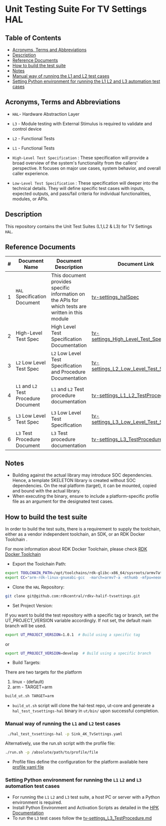 # Unit Testing Suite For TV Settings HAL

## Table of Contents

- [Acronyms, Terms and Abbreviations](#acronyms-terms-and-abbreviations)
- [Description](#description)
- [Reference Documents](#reference-documents)
- [How to build the test suite](#how-to-build-the-test-suite)
- [Notes](#notes)
- [Manual way of running the L1 and L2 test cases](#manual-way-of-running-the-l1-and-l2-test-cases)
- [Setting Python environment for running the L1 L2 and L3 automation test cases](#setting-python-environment-for-running-the-l1-l2-and-l3-automation-test-cases)

## Acronyms, Terms and Abbreviations

- `HAL`- Hardware Abstraction Layer
- `L3` - Module testing with External Stimulus is required to validate and control device
- `L2` - Functional Tests
- `L1` - Functional Tests

- `High-Level Test Specification` : These specification will provide a broad overview of the system's functionality from the callers' perspective. It focuses on major use cases, system behavior, and overall caller experience.
- `Low-Level Test Specification` : These specification will deeper into the technical details. They will define specific test cases with inputs, expected outputs, and pass/fail criteria for individual functionalities, modules, or APIs.

## Description

This repository contains the Unit Test Suites (L1,L2 & L3) for TV Settings `HAL`.

## Reference Documents

|#|Document Name|Document Description|Document Link|
|---|-------------|--------------------|-------------|
|1|`HAL` Specification Document|This document provides specific information on the APIs for which tests are written in this module|[tv-settings_halSpec](https://github.com/rdkcentral/rdkv-halif-tvsettings/blob/main/docs/pages/tv-settings_halSpec.md "tv-settings_halSpec" )|
|2|High-Level Test Spec |High Level Test Specification Documentation|[tv-settings_High_Level_Test_Spec.md]( docs/pages/tv-settings_High_Level_Test_Spec.md)|
|3|`L2` Low Level Test Spec |`L2` Low Level Test Specification and Procedure Documentation|[tv-settings_L2_Low_Level_Test_Spec.md]( docs/pages/tv-settings_L2_Low_Level_Test_Spec.md)|
|4|`L1` and `L2` Test Procedure Document |`L1` and `L2` Test procedure documentation|[tv-settings_L1_L2_TestProcedure.md]( docs/pages/tv-settings_L1_L2_TestProcedure.md)|
|5|`L3` Low Level Test Spec |`L3` Low Level Test Specification|[tv-settings_L3_Low_Level_Test_Spec.md]( docs/pages/tv-settings_L3_Low_Level_Test_Spec.md)|
|6|`L3` Test Procedure Document |`L3` Test procedure documentation|[tv-settings_L3_TestProcedure.md]( docs/pages/tv-settings_L3_TestProcedure.md)|

## Notes

- Building against the actual library may introduce SOC dependencies. Hence, a template SKELETON library is created without SOC dependencies. On the real platform (target), it can be mounted, copied and bound with the actual library.
- When executing the binary, ensure to include a platform-specific profile file as an argument for the designated test cases.

## How to build the test suite

In order to build the test suits, there is a requirement to supply the toolchain, either as a vendor independent toolchain, an SDK, or an RDK Docker Toolchain .

For more information about RDK Docker Toolchain, please check [RDK Docker Toolchain](https://github.com/rdkcentral/ut-core/wiki/FAQ:-RDK-Docker-Toolchain)

- Export the Toolchain Path:

```bash
export TOOLCHAIN_PATH=/opt/toolchains/rdk-glibc-x86_64/sysroots/armv7at2hf-neon-rdk-linux-gnueabi
export CC="arm-rdk-linux-gnueabi-gcc  -march=armv7-a -mthumb -mfpu=neon -mfloat-abi=hard --sysroot=$TOOLCHAIN_PATH"
```

- Clone the `HAL` Repository:

```bash
git clone git@github.com:rdkcentral/rdkv-halif-tvsettings.git
```
- Set Project Version:

If you want to build the test repository with a specific tag or branch, set the UT_PROJECT_VERSION variable accordingly. If not set, the default main branch will be used.

```bash
export UT_PROJECT_VERSION=1.0.1  # Build using a specific tag
```

or

```bash
export UT_PROJECT_VERSION=develop  # Build using a specific branch
```

- Build Targets:

 There are two targets for the platform

  1. linux - (default)
  2. arm - TARGET=arm

```bash
build_ut.sh TARGET=arm
```

- `build_ut.sh` script will clone the hal-test repo, ut-core and generate a `hal_test_tvsettings-hal` binary in `ut/bin/` upon successful completion.

### Manual way of running the `L1` and `L2` test cases

```bash
 ./hal_test_tvsettings-hal -p Sink_4K_TvSettings.yaml
 ```

Alternatively, use the run.sh script with the profile file:
```bash
./run.sh -p /absolute/path/to/profile/file
 ```

- Profile files define the configuration for the platform available here [profile yaml file](./profiles/sink/Sink_4K_TvSettings.yaml)

### Setting Python environment for running the `L1` `L2` and `L3` automation test cases

- For running the `L1` `L2` and `L3` test suite, a host PC or server with a Python environment is required.
- Install Python Environment and Activation Scripts as detailed in the [HPK Documentation](https://github.com/rdkcentral/rdk-hpk-documentation/tree/main?tab=readme-ov-file#installing-the-python-environment-for-l3-testing-suite)
- To run the `L3` test cases follow the [tv-settings_L3_TestProcedure.md](docs/pages/tv-settings_L3_TestProcedure.md)

